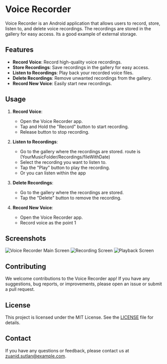 # Voice Recorder

Voice Recorder is an Android application that allows users to record, store, listen to, and delete voice recordings. The recordings are stored in the gallery for easy access.
Its a good example of external storage.

## Features

- **Record Voice**: Record high-quality voice recordings.
- **Store Recordings**: Save recordings in the gallery for easy access.
- **Listen to Recordings**: Play back your recorded voice files.
- **Delete Recordings**: Remove unwanted recordings from the gallery.
- **Record New Voice**: Easily start new recordings.

## Usage

1. **Record Voice**:
   - Open the Voice Recorder app.
   - Tap and Hold the "Record" button to start recording.
   - Release button to stop recording.

2. **Listen to Recordings**:
   - Go to the gallery where the recordings are stored. route is (YourMusicFolder/Recordings/fileWithDate)
   - Select the recording you want to listen to.
   - Tap the "Play" button to play the recording.
   - Or you can listen within the app

3. **Delete Recordings**:
   - Go to the gallery where the recordings are stored.
   - Tap the "Delete" button to remove the recording.

4. **Record New Voice**:
   - Open the Voice Recorder app.
   - Record voice as the point 1

## Screenshots

![Voice Recorder Main Screen](screenshots/main_screen.png)
![Recording Screen](screenshots/recording_screen.png)
![Playback Screen](screenshots/playback_screen.png)

## Contributing

We welcome contributions to the Voice Recorder app! If you have any suggestions, bug reports, or improvements, please open an issue or submit a pull request.

## License

This project is licensed under the MIT License. See the [LICENSE](LICENSE) file for details.

## Contact

If you have any questions or feedback, please contact us at [zuanid.sutlan@example.com](mailto:zuanid.sutlan@example.com).
